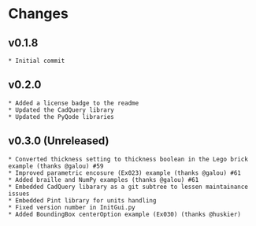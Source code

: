Changes
=======

v0.1.8
-----
    * Initial commit

v0.2.0
-----
    * Added a license badge to the readme
    * Updated the CadQuery library
    * Updated the PyQode libraries
    
v0.3.0 (Unreleased)
-----
    * Converted thickness setting to thickness boolean in the Lego brick example (thanks @galou) #59
    * Improved parametric encosure (Ex023) example (thanks @galou) #61
    * Added braille and NumPy examples (thanks @galou) #61
    * Embedded CadQuery libarary as a git subtree to lessen maintainance issues
    * Embedded Pint library for units handling
    * Fixed version number in InitGui.py
    * Added BoundingBox centerOption example (Ex030) (thanks @huskier)
